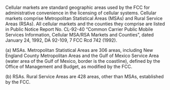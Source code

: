 Cellular markets are standard geographic areas used by the FCC for administrative convenience in the licensing of cellular systems. Cellular markets comprise Metropolitan Statistical Areas (MSAs) and Rural Service Areas (RSAs). All cellular markets and the counties they comprise are listed in Public Notice Report No. CL-92-40 “Common Carrier Public Mobile Services Information, Cellular MSA/RSA Markets and Counties”, dated January 24, 1992, DA 92-109, 7 FCC Rcd 742 (1992).

(a) MSAs. Metropolitan Statistical Areas are 306 areas, including New England County Metropolitan Areas and the Gulf of Mexico Service Area (water area of the Gulf of Mexico, border is the coastline), defined by the Office of Management and Budget, as modified by the FCC.

(b) RSAs. Rural Service Areas are 428 areas, other than MSAs, established by the FCC.

